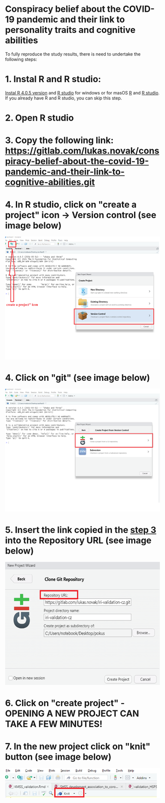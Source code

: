 # **Conspiracy belief about the COVID-19 pandemic and their link to personality traits and cognitive abilities**

To fully reproduce the study results, there is need to undertake the following steps:

# 1. Instal R and R studio:

[Instal R 4.0.5 version](https://cran.r-project.org/bin/windows/base/old/4.0.5/R-4.0.5-win.exe) and [R studio](https://download1.rstudio.org/desktop/windows/RStudio-1.4.1717.exe) for windows or for masOS [R](https://cran.r-project.org/bin/macosx/old/Mac-GUI-1.14.tar.gz) and [R studio](https://download1.rstudio.org/desktop/macos/RStudio-1.4.1717.dmg). If you already have R and R studio, you can skip this step.

# 2. Open R studio

# 3. Copy the following link: <https://gitlab.com/lukas.novak/conspiracy-belief-about-the-covid-19-pandemic-and-their-link-to-cognitive-abilities.git>

# 4. In R studio, click on "create a project" icon → Version control (see image below)

<img src="/example_images/example_3.png" width="600" height="400"/>

# 4. Click on "git" (see image below)

<img src="/example_images/example_4.png" width="600" height="400"/>

# 5. Insert the link copied in the [step 3](#3-copy-the-following-link-httpsgitlabcomlukasnovakiri-validation-czgit) into the Repository URL (see image below)

<img src="/example_images/example_1.png" width="600" height="400"/>

# 6. Click on "create project" - **OPENING A NEW PROJECT CAN TAKE A FEW MINUTES!**

# 7. In the new project click on "knit" button (see image below)

![knit buttom](example_images/example_2.png)
